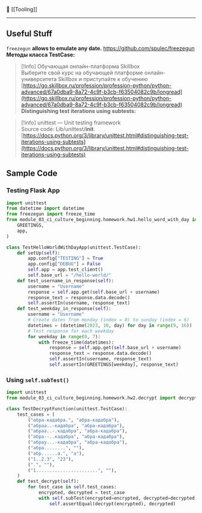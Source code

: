 📂 [[Tooling]]

----
## Useful Stuff
`freezegun` **allows to emulate any date.**
https://github.com/spulec/freezegun
**Методы класса TestCase:**

> [!info] Обучающая онлайн-платформа Skillbox  
> Выберите свой курс на обучающей платформе онлайн-университета Skillbox и приступайте к обучению  
> [https://go.skillbox.ru/profession/profession-python/python-advanced/67a0dba9-8a72-4c9f-b3cb-f63504082c9b/longread](https://go.skillbox.ru/profession/profession-python/python-advanced/67a0dba9-8a72-4c9f-b3cb-f63504082c9b/longread)  
**Distinguishing test iterations using subtests:**

> [!info] unittest — Unit testing framework  
> Source code: Lib/unittest/__init__.  
> [https://docs.python.org/3/library/unittest.html#distinguishing-test-iterations-using-subtests](https://docs.python.org/3/library/unittest.html#distinguishing-test-iterations-using-subtests)  
## Sample Code
### Testing Flask App
```Python
import unittest
from datetime import datetime
from freezegun import freeze_time
from module_03_ci_culture_beginning.homework.hw1.hello_word_with_day import (
    GREETINGS,
    app,
)

class TestHelloWorldWithDayApp(unittest.TestCase):
    def setUp(self):
        app.config["TESTING"] = True
        app.config["DEBUG"] = False
        self.app = app.test_client()
        self.base_url = "/hello-world/"
    def test_username_in_response(self):
        username = "Username"
        response = self.app.get(self.base_url + username)
        response_text = response.data.decode()
        self.assertIn(username, response_text)
    def test_weekday_in_response(self):
        username = "Username"
        # Create dates from monday (index = 0) to sunday (index = 6)
        datetimes = (datetime(2023, 10, day) for day in range(9, 16))
        # Test response for each weekday
        for weekday in range(0, 7):
            with freeze_time(datetimes):
                response = self.app.get(self.base_url + username)
                response_text = response.data.decode()
                self.assertIn(username, response_text)
                self.assertIn(GREETINGS[weekday], response_text)
```
### Using `self.subTest()`
```Python
import unittest
from module_03_ci_culture_beginning.homework.hw2.decrypt import decrypt

class TestDecryptFunction(unittest.TestCase):
    test_cases = (
        ("абра-кадабра.", "абра-кадабра"),
        ("абраа..-кадабра", "абра-кадабра"),
        ("абраа..-.кадабра", "абра-кадабра"),
        ("абра--..кадабра", "абра-кадабра"),
        ("абрау...-кадабра", "абра-кадабра"),
        ("абра........", ""),
        ("абр......a.", "a"),
        ("1..2.3", "23"),
        (".", ""),
        ("1.......................", ""),
    )
    def test_decrypt(self):
        for test_case in self.test_cases:
            encrypted, decrypted = test_case
            with self.subTest(encrypted=encrypted, decrypted=decrypted):
                self.assertEqual(decrypt(encrypted), decrypted)
```